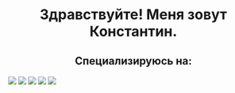 <h1 align="center">Здравствуйте! Меня зовут Константин.</h1>
<h2 align="center">Специализируюсь на:</h2>
<img align="center" src="https://img.shields.io/badge/java-%23ED8B00.svg?style=for-the-badge&logo=openjdk&logoColor=white"></h1>
<img align="center" src="https://img.shields.io/badge/c++-%2300599C.svg?style=for-the-badge&logo=c%2B%2B&logoColor=white"></h1>
<img align="center" src="https://img.shields.io/badge/-Arduino-00979D?style=for-the-badge&logo=Arduino&logoColor=white"></h1>
<img align="center" src="https://img.shields.io/badge/postgres-%23316192.svg?style=for-the-badge&logo=postgresql&logoColor=white"></h1>
<img align="center" src="https://img.shields.io/badge/Linux-FCC624?style=for-the-badge&logo=linux&logoColor=black"></h1>
